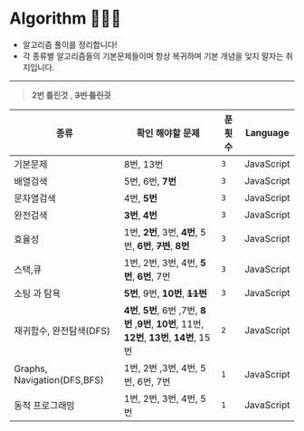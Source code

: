 # Algorithm 🧑🏻‍💻

* 알고리즘 풀이를 정리합니다!
* 각 종류별 알고리즘들의 기본문제들이며 항상 복귀하며 기본 개념을 잊지 말자는 취지입니다.


---



> **2번 틀린것** , ~~**3번 틀린것**~~ 

|종류|확인 해야할 문제|푼 횟수|Language|
|------|---|---|---|
|기본문제|8번, 13번|`3`|JavaScript|
|배열검색|5번, 6번, **7번**|`3`|JavaScript|
|문자열검색|4번, **5번**|`3`|JavaScript|
|완전검색|**3번**, **4번**|`3`|JavaScript|
|효율성|1번, **2번**, 3번, **4번**, 5번, **6번**, ~~**7번**~~, **8번**|`3`|JavaScript|
|스택,큐|1번, 2번, 3번, 4번, **5번**, **6번**, 7번|`3`|JavaScript|
|소팅 과 탐욕|**5번**, 9번, **10번**, ~~**11번**~~|`3`|JavaScript|
|재귀함수, 완전탐색(DFS)|**4번**, **5번**, 6번 ,7번, **8번** ,**9번**, **10번**, 11번, **12번**, **13번**, **14번**, 15번|`2`|JavaScript|
|Graphs, Navigation(DFS,BFS)|1번, 2번 ,3번, 4번, 5번, 6번, 7번|`1`|JavaScript|
|동적 프로그래밍|1번, 2번, 3번, 4번, 5번|`1`|JavaScript|


<br>


